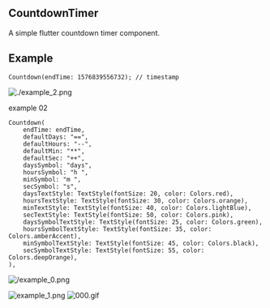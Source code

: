 ## CountdownTimer
A simple flutter countdown timer component.
## Example
```
Countdown(endTime: 1576839556732); // timestamp
```
![./example_2.png](https://github.com/wuweijian1997/FlutterCountdownTimer/blob/master/example_2.jpg)

example 02
```
Countdown(
    endTime: endTime,
    defaultDays: "==",
    defaultHours: "--",
    defaultMin: "**",
    defaultSec: "++",
    daysSymbol: "days",
    hoursSymbol: "h ",
    minSymbol: "m ",
    secSymbol: "s",
    daysTextStyle: TextStyle(fontSize: 20, color: Colors.red),
    hoursTextStyle: TextStyle(fontSize: 30, color: Colors.orange),
    minTextStyle: TextStyle(fontSize: 40, color: Colors.lightBlue),
    secTextStyle: TextStyle(fontSize: 50, color: Colors.pink),
    daysSymbolTextStyle: TextStyle(fontSize: 25, color: Colors.green),
    hoursSymbolTextStyle: TextStyle(fontSize: 35, color: Colors.amberAccent),
    minSymbolTextStyle: TextStyle(fontSize: 45, color: Colors.black),
    secSymbolTextStyle: TextStyle(fontSize: 55, color: Colors.deepOrange),
),
```
![/example_0.png](https://github.com/wuweijian1997/FlutterCountdownTimer/blob/master/example_0.jpg)

![example_1.png](https://github.com/wuweijian1997/FlutterCountdownTimer/blob/master/example_1.jpg)
![000.gif](https://github.com/wuweijian1997/FlutterCountdownTimer/blob/master/000.gif)

